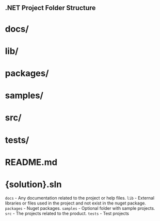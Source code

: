 ## .NET Project Folder Structure

#  docs/
#  lib/
#  packages/
#  samples/
#  src/
#  tests/
#  README.md
#  {solution}.sln

`docs` - Any documentation related to the project or help files.
`lib` - External libraries or files used in the project and not exist in the nuget package.
`packages` - Nuget packages.
`samples` - Optional folder with sample projects.
`src` - The projects related to the product.
`tests` - Test projects